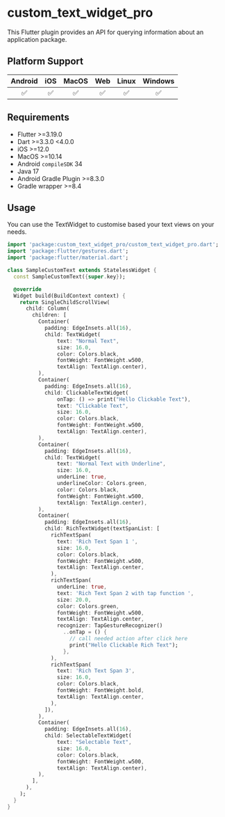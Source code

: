 # custom_text_widget_pro

This Flutter plugin provides an API for querying information about an application package.

## Platform Support

| Android |  iOS  | MacOS |  Web  | Linux | Windows |
| :-----: | :---: | :---: | :---: | :---: | :-----: |
|✅|✅|✅|✅|✅|✅|

## Requirements

- Flutter >=3.19.0
- Dart >=3.3.0 <4.0.0
- iOS >=12.0
- MacOS >=10.14
- Android `compileSDK` 34
- Java 17
- Android Gradle Plugin >=8.3.0
- Gradle wrapper >=8.4

## Usage

You can use the TextWidget to customise based your text views on your needs. 

```dart
import 'package:custom_text_widget_pro/custom_text_widget_pro.dart';
import 'package:flutter/gestures.dart';
import 'package:flutter/material.dart';

class SampleCustomText extends StatelessWidget {
  const SampleCustomText({super.key});

  @override
  Widget build(BuildContext context) {
    return SingleChildScrollView(
      child: Column(
        children: [
          Container(
            padding: EdgeInsets.all(16),
            child: TextWidget(
                text: "Normal Text",
                size: 16.0,
                color: Colors.black,
                fontWeight: FontWeight.w500,
                textAlign: TextAlign.center),
          ),
          Container(
            padding: EdgeInsets.all(16),
            child: ClickableTextWidget(
                onTap: () => print("Hello Clickable Text"),
                text: "Clickable Text",
                size: 16.0,
                color: Colors.black,
                fontWeight: FontWeight.w500,
                textAlign: TextAlign.center),
          ),
          Container(
            padding: EdgeInsets.all(16),
            child: TextWidget(
                text: "Normal Text with Underline",
                size: 16.0,
                underLine: true,
                underlineColor: Colors.green,
                color: Colors.black,
                fontWeight: FontWeight.w500,
                textAlign: TextAlign.center),
          ),
          Container(
            padding: EdgeInsets.all(16),
            child: RichTextWidget(textSpanList: [
              richTextSpan(
                text: 'Rich Text Span 1 ',
                size: 16.0,
                color: Colors.black,
                fontWeight: FontWeight.w500,
                textAlign: TextAlign.center,
              ),
              richTextSpan(
                underLine: true,
                text: 'Rich Text Span 2 with tap function ',
                size: 20.0,
                color: Colors.green,
                fontWeight: FontWeight.w500,
                textAlign: TextAlign.center,
                recognizer: TapGestureRecognizer()
                  ..onTap = () {
                    // call needed action after click here
                    print("Hello Clickable Rich Text");
                  },
              ),
              richTextSpan(
                text: 'Rich Text Span 3',
                size: 16.0,
                color: Colors.black,
                fontWeight: FontWeight.bold,
                textAlign: TextAlign.center,
              ),
            ]),
          ),
          Container(
            padding: EdgeInsets.all(16),
            child: SelectableTextWidget(
                text: "Selectable Text",
                size: 16.0,
                color: Colors.black,
                fontWeight: FontWeight.w500,
                textAlign: TextAlign.center),
          ),
        ],
      ),
    );
  }
}



```
